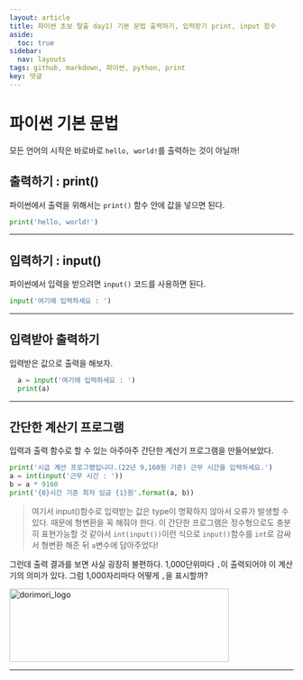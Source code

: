 ```yaml
---
layout: article
title: 파이썬 초보 탈출 day1) 기본 문법 출력하기, 입력받기 print, input 함수
aside:
  toc: true
sidebar:
  nav: layouts
tags: github, markdown, 파이썬, python, print
key: 댓글
---
```


# 파이썬 기본 문법


모든 언어의 시작은 바로바로 `hello, world!`를 출력하는 것이 아닐까!


## 출력하기 : print()
파이썬에서 출력을 위해서는 `print()` 함수 안에 값을 넣으면 된다.

```python
print('hello, world!')
```

---


## 입력하기 : input()
파이썬에서 입력을 받으려면 `input()` 코드를 사용하면 된다.

```python
input('여기에 입력하세요 : ')
```



---


## 입력받아 출력하기
입력받은 값으로 출력을 해보자.

```python
  a = input('여기에 입력하세요 : ')
  print(a)
```


---


## 간단한 계산기 프로그램
입력과 출력 함수로 할 수 있는 아주아주 간단한 계산기 프로그램을 만들어보았다.

```python
print('시급 계산 프로그램입니다.(22년 9,160원 기준) 근무 시간을 입력하세요.')
a = int(input('근무 시간 : '))
b = a * 9160
print('{0}시간 기준 최저 임금 {1}원'.format(a, b))
```

> 여기서 input()함수로 입력받는 값은 type이 명확하지 않아서 오류가 발생할 수 있다. 때문에 형변환을 꼭 해줘야 한다.
이 간단한 프로그램은 정수형으로도 충분히 표현가능할 것 같아서 `int(input())`이런 식으로 `input()`함수를 `int`로 감싸서 형변환 해준 뒤
`a`변수에 담아주었다!


그런데 출력 결과를 보면 사실 굉장히 불편하다. 1,000단위마다 `,`이 출력되어야 이 계산기의 의미가 있다.
그럼 1,000자리마다 어떻게 `,`을 표시할까?


<img src = "https://github.com/dorimoribebe/dorimoribebe.github.io/assets/dorimori_logo_long.jpg" alt = "dorimori_logo" width="389" height="130">


---